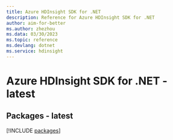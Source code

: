 ```yaml
---
title: Azure HDInsight SDK for .NET
description: Reference for Azure HDInsight SDK for .NET
author: aim-for-better
ms.author: zhezhou
ms.data: 03/30/2023
ms.topic: reference
ms.devlang: dotnet
ms.service: hdinsight
---
```

# Azure HDInsight SDK for .NET - latest
## Packages - latest
[!INCLUDE [packages](hdinsight-index.md)]